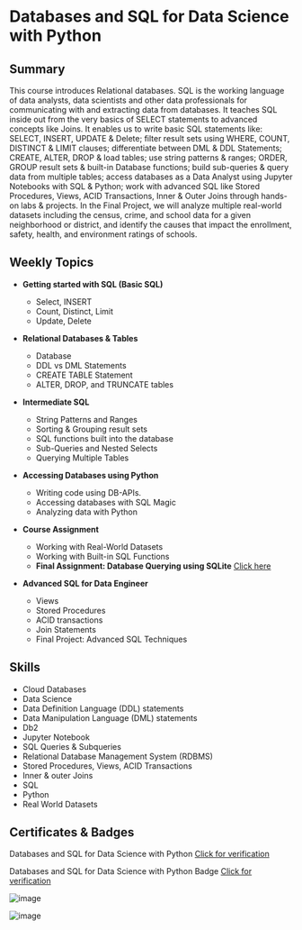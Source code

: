 # Databases and SQL for Data Science with Python

## Summary

This course introduces Relational databases. SQL is the working language of data analysts, data scientists and other data professionals for communicating with and extracting data from databases. It teaches SQL inside out from the very basics of SELECT statements to advanced concepts like Joins. It enables us to write basic SQL statements like: SELECT, INSERT, UPDATE & Delete; filter result sets using WHERE, COUNT, DISTINCT & LIMIT clauses; differentiate between DML & DDL Statements; CREATE, ALTER, DROP & load tables; use string patterns & ranges; ORDER, GROUP result sets & built-in Database functions; build sub-queries & query data from multiple tables; access databases as a Data Analyst using Jupyter Notebooks with SQL & Python;  work with advanced SQL like Stored Procedures, Views, ACID Transactions, Inner & Outer Joins through hands-on labs & projects. In the Final Project, we will analyze multiple real-world datasets including the census, crime, and school data for a given neighborhood or district, and identify the causes that impact the enrollment, safety, health, and environment ratings of schools.

## Weekly Topics

* **Getting started with SQL (Basic SQL)**
  * Select, INSERT
  * Count, Distinct, Limit
  * Update, Delete
* **Relational Databases & Tables**
  * Database
  * DDL vs DML Statements
  * CREATE TABLE Statement
  * ALTER, DROP, and TRUNCATE tables
* **Intermediate SQL**
  * String Patterns and Ranges
  * Sorting & Grouping result sets
  * SQL functions built into the database
  * Sub-Queries and Nested Selects
  * Querying Multiple Tables
* **Accessing Databases using Python**
  * Writing code using DB-APIs.
  * Accessing databases with SQL Magic
  * Analyzing data with Python
* **Course Assignment** 
  * Working with Real-World Datasets
  * Working with Built-in SQL Functions
  * **Final Assignment: Database Querying using SQLite** [Click here](https://github.com/abiyselassie22/IBM-Data-Analyst/blob/master/06.%20Databases%20and%20SQL%20for%20Data%20Science%20with%20Python/5.%20Course%20Assignment/2.%20Mod5_Final_Project.ipynb)<br>
  
* **Advanced SQL for Data Engineer**
  * Views
  * Stored Procedures
  * ACID transactions
  * Join Statements
  * Final Project: Advanced SQL Techniques

## Skills

* Cloud Databases
* Data Science
* Data Definition Language (DDL) statements
* Data Manipulation Language (DML) statements 
* Db2
* Jupyter Notebook
* SQL Queries & Subqueries
* Relational Database Management System (RDBMS)
* Stored Procedures, Views, ACID Transactions
* Inner & outer Joins
* SQL
* Python
* Real World Datasets

## Certificates & Badges

Databases and SQL for Data Science with Python [Click for verification](https://coursera.org/verify/Q4AVADUJ4JQ4)<br>

Databases and SQL for Data Science with Python Badge [Click for verification](https://www.credly.com/badges/6c2972f7-031f-418a-9565-d2a085523ff2/public_url)<br>

![image](https://github.com/user-attachments/assets/6c25eb94-af57-4cd1-9b26-1257d03f0c36)

![image](https://github.com/user-attachments/assets/cd9f7726-ff7a-46c1-8127-0bd611b78cd9)

